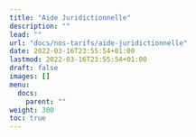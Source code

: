 ```yaml
---
title: "Aide Juridictionnelle"
description: ""
lead: ""
url: "docs/nos-tarifs/aide-juridictionnelle"
date: 2022-03-16T23:55:54+01:00
lastmod: 2022-03-16T23:55:54+01:00
draft: false
images: []
menu:
  docs:
    parent: ""
weight: 300
toc: true
---
```

